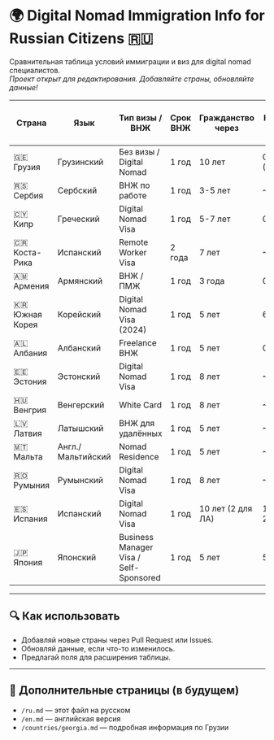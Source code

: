 # 🌍 Digital Nomad Immigration Info for Russian Citizens 🇷🇺

Сравнительная таблица условий иммиграции и виз для digital nomad специалистов.  
*Проект открыт для редактирования. Добавляйте страны, обновляйте данные!*

| Страна        | Язык       | Тип визы / ВНЖ        | Срок ВНЖ | Гражданство через | Налоги (%) | Мин. доход / мес. | Разрешена работа | С семьёй | Требуется юр. адрес | Требуется ИП / контракт | Стоимость жизни / мес. | Английский | Русское сообщество | Виза даёт доступ к Шенгену | Официальный сайт |
|---------------|------------|------------------------|----------|--------------------|-------------|--------------------|------------------|-----------|----------------------|-------------------------|------------------------|------------|--------------------|---------------------------|------------------|
| 🇬🇪 Грузия     | Грузинский | Без визы / Digital Nomad | 1 год    | 10 лет             | 0% (<25k$)  | ~$2000             | ✅               | ✅         | ❌                   | ❌                      | ~$1000                 | 🟡 Средне   | ✅                | ❌                        | [georgia.travel](https://georgia.travel/remote-work-from-georgia) |
| 🇷🇸 Сербия     | Сербский   | ВНЖ по работе          | 1 год    | 3-5 лет            | ~10%        | ~$1500             | ✅               | ✅         | ✅                   | ❌                      | ~$800                  | 🔴 Слабо    | ✅                | ❌                        | [mup.gov.rs](http://www.mup.gov.rs/wps/portal/sr) |
| 🇨🇾 Кипр       | Греческий  | Digital Nomad Visa     | 1 год    | 5-7 лет            | 0-20%       | €2500              | ❌               | ✅         | ✅                   | ✅                      | ~€1500                 | 🟢 Хорошо   | ⚠️ Немного         | ✅                        | [cyprusdigitalnomadvisa.co](https://www.cyprusdigitalnomadvisa.co/) |
| 🇨🇷 Коста-Рика | Испанский  | Remote Worker Visa     | 2 года   | 7 лет              | ~15%        | $3000              | ❌               | ✅         | ✅                   | ✅                      | ~$1200                 | 🔴 Слабо    | ⚠️ Немного         | ❌                        | [migracion.go.cr](https://migracion.go.cr/) |
| 🇦🇲 Армения    | Армянский  | ВНЖ / ПМЖ              | 1 год    | 3 года             | 0-20%       | Нет требований     | ✅               | ✅         | ❌                   | ❌                      | ~$800                  | 🟡 Средне   | ✅                | ❌                        | [mfa.am](https://www.mfa.am/en/visa/) |
| 🇰🇷 Южная Корея| Корейский  | Digital Nomad Visa (2024) | 1 год | 5 лет              | 6–45%       | $2500              | ✅               | ✅         | ✅                   | ✅                      | ~$1400                 | 🟢 Хорошо   | ⚠️ Немного         | ❌                        | [hikorea.go.kr](https://www.hikorea.go.kr/Main.pt) |
| 🇦🇱 Албания    | Албанский  | Freelance ВНЖ          | 1 год    | 5 лет              | 0-15%       | ~$900              | ✅               | ✅         | ❌                   | ❌                      | ~$700                  | 🟡 Средне   | ⚠️ Немного         | ❌                        | [e-albania.al](https://e-albania.al/) |
| 🇪🇪 Эстония    | Эстонский  | Digital Nomad Visa     | 1 год    | 8 лет              | ~20%        | €3504 (брутто)     | ❌               | ✅         | ✅                   | ✅                      | ~€1200                 | 🟢 Отлично  | ⚠️ Немного         | ✅                        | [nomadvisa.estonia.ee](https://nomadvisa.estonia.ee/) |
| 🇭🇺 Венгрия    | Венгерский | White Card             | 1 год    | 8 лет              | ~15%        | €2000              | ❌               | ✅         | ✅                   | ✅                      | ~€1000                 | 🟡 Средне   | ⚠️ Немного         | ✅                        | [enterhungary.gov.hu](https://enterhungary.gov.hu/) |
| 🇱🇻 Латвия     | Латышский  | ВНЖ для удалённых      | 1 год    | 5 лет              | ~23%        | €3000              | ✅ (ЕС компания) | ✅         | ✅                   | ✅                      | ~€1100                 | 🟢 Хорошо   | ⚠️ Немного         | ✅                        | [pmlp.gov.lv](https://www.pmlp.gov.lv/) |
| 🇲🇹 Мальта     | Англ./Мальтийский | Nomad Residence | 1 год    | 5 лет              | ~15%        | €2700              | ❌               | ✅         | ✅                   | ✅                      | ~€1500                 | 🟢 Отлично  | ⚠️ Немного         | ✅                        | [residencymalta.gov.mt](https://residencymalta.gov.mt/) |
| 🇷🇴 Румыния    | Румынский  | Digital Nomad Visa     | 1 год    | 8 лет              | ~10%        | €3700              | ✅               | ✅         | ✅                   | ✅                      | ~€1000                 | 🟡 Средне   | ⚠️ Немного         | ✅                        | [mae.ro](https://www.mae.ro/en) |
| 🇪🇸 Испания    | Испанский  | Digital Nomad Visa     | 1 год    | 10 лет (2 для ЛА)  | 19–24%      | €2316              | ✅               | ✅         | ✅                   | ✅                      | ~€1300                 | 🟢 Хорошо   | ✅                | ✅                        | [sede.gob.es](https://sede.administracionespublicas.gob.es/) |
| 🇯🇵 Япония     | Японский   | Business Manager Visa / Self-Sponsored | 1 год    | 5 лет              | 5–20%       | ~$3000             | ✅               | ⚠️ Зависит от типа | ✅                   | ✅ (ИП или контракт)     | ~$1800                 | 🟡 Средне   | ⚠️ Немного         | ❌                        | [immigration.go.jp](https://www.moj.go.jp/isa/) |



---

## 🔍 Как использовать

- Добавляй новые страны через Pull Request или Issues.
- Обновляй данные, если что-то изменилось.
- Предлагай поля для расширения таблицы.

---

## 📄 Дополнительные страницы (в будущем)

- `/ru.md` — этот файл на русском
- `/en.md` — английская версия
- `/countries/georgia.md` — подробная информация по Грузии
